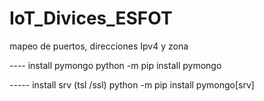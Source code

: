 # IoT_Divices_ESFOT
mapeo de puertos, direcciones Ipv4 y zona


---- install pymongo
python -m pip install pymongo

----- install srv (tsl /ssl)
python -m pip install pymongo[srv]